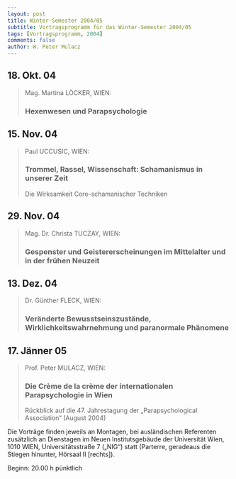 ```yaml
---
layout: post
title: Winter-Semester 2004/05
subtitle: Vortragsprogramm für das Winter-Semester 2004/05
tags: [Vortragsprogramm, 2004]
comments: false
author: W. Peter Mulacz
---
```



## 18. Okt. 04
> Mag. Martina LÖCKER, WIEN:
> ### Hexenwesen und Parapsychologie

## 15. Nov. 04
> Paul UCCUSIC, WIEN:
> ### Trommel, Rassel, Wissenschaft:  Schamanismus in unserer Zeit
> Die Wirksamkeit Core-schamanischer Techniken

## 29. Nov. 04
> Mag. Dr. Christa TUCZAY, WIEN:
> ### Gespenster und Geistererscheinungen im Mittelalter und in der frühen Neuzeit


## 13. Dez. 04
> Dr. Günther FLECK, WIEN:
> ### Veränderte Bewusstseinszustände, Wirklichkeitswahrnehmung und paranormale Phänomene


## 17. Jänner 05
> Prof. Peter MULACZ, WIEN:
> ### Die Crème de la crème der internationalen Parapsychologie in Wien
> Rückblick auf die 47. Jahrestagung der „Parapsychological Association“ (August 2004)




Die Vorträge finden jeweils an Montagen, bei ausländischen Referenten zusätzlich an Dienstagen im Neuen Institutsgebäude der Universität Wien,   1010 WIEN,   Universitätsstraße 7 („NIG“) statt  (Parterre, geradeaus die Stiegen hinunter, Hörsaal II [rechts]).

Beginn:   20.00 h pünktlich

 